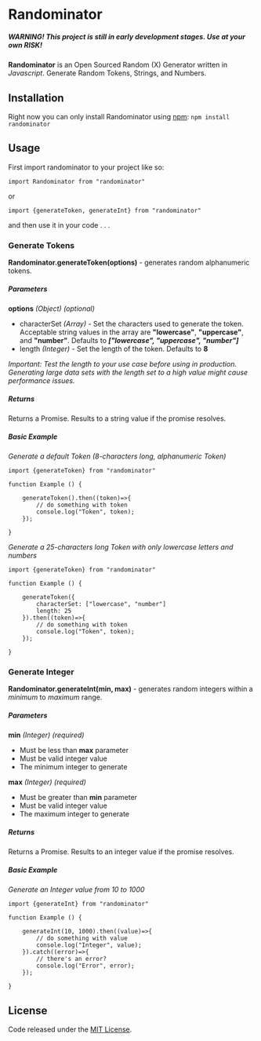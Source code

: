 
# Randominator

##### *WARNING!* This project is still in early development stages. Use at your own RISK!

**Randominator** is an Open Sourced Random (X) Generator written in *Javascript*. Generate Random Tokens, Strings, and Numbers.


## Installation

Right now you can only install Randominator using [npm](https://www.npmjs.com/): `npm install randominator`

## Usage

First import randominator to your project like so:

```
import Randominator from "randominator"
```
or
```
import {generateToken, generateInt} from "randominator"
```

and then use it in your code . . .

### Generate Tokens

**Randominator.generateToken(options)** - generates random alphanumeric tokens.

##### Parameters
**options** *(Object)* *(optional)*
 - characterSet *(Array)* - Set the characters used to generate the token. Acceptable string values in the array are **"lowercase"**, **"uppercase"**, and **"number"**. Defaults to ***["lowercase", "uppercase", "number"]***
 - length *(Integer)* - Set the length of the token. Defaults to **8**

*Important: Test the length to your use case before using in production. Generating large data sets with the length set to a high value might cause performance issues.*

##### Returns
Returns a Promise. Results to a string value if the promise resolves.

##### Basic Example

*Generate a default Token (8-characters long, alphanumeric Token)*
```
import {generateToken} from "randominator"

function Example () {

	generateToken().then((token)=>{
		// do something with token
		console.log("Token", token);
	});

}

```

*Generate a 25-characters long Token with only lowercase letters and numbers*
```
import {generateToken} from "randominator"

function Example () {

	generateToken({
		characterSet: ["lowercase", "number"]
		length: 25
	}).then((token)=>{
		// do something with token
		console.log("Token", token);
	});

}

```

### Generate Integer

**Randominator.generateInt(min, max)** - generates random integers within a *minimum* to *maximum* range.

##### Parameters
**min** *(Integer)* *(required)*
 - Must be less than  **max** parameter
 - Must be valid integer value
 - The minimum integer to generate

**max** *(Integer)* *(required)*
 - Must be greater than  **min** parameter
 - Must be valid integer value
 - The maximum integer to generate

##### Returns
Returns a Promise. Results to an integer value if the promise resolves.

##### Basic Example
*Generate an Integer value from 10 to 1000*
```
import {generateInt} from "randominator"

function Example () {

	generateInt(10, 1000).then((value)=>{
		// do something with value
		console.log("Integer", value);
	}).catch((error)=>{
		// there's an error?
		console.log("Error", error);
	});

}
```

## License

Code released under the [MIT License](https://github.com/joananespina/randominator/blob/master/LICENSE).
